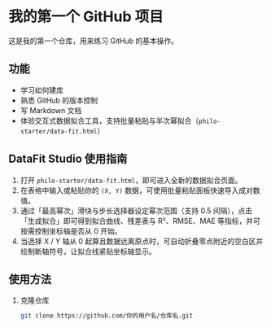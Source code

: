 # 我的第一个 GitHub 项目

这是我的第一个仓库，用来练习 GitHub 的基本操作。

## 功能
- 学习如何建库
- 熟悉 GitHub 的版本控制
- 写 Markdown 文档
- 体验交互式数据拟合工具，支持批量粘贴与半次幂拟合（`philo-starter/data-fit.html`）

## DataFit Studio 使用指南
1. 打开 `philo-starter/data-fit.html`，即可进入全新的数据拟合页面。
2. 在表格中输入或粘贴你的 `(X, Y)` 数据，可使用批量粘贴面板快速导入成对数值。
3. 通过「最高幂次」滑块与步长选择器设定幂次范围（支持 0.5 间隔），点击「生成拟合」即可得到拟合曲线、残差表与 R²、RMSE、MAE 等指标，并可按需控制坐标轴是否从 0 开始。
4. 当选择 X / Y 轴从 0 起算且数据远离原点时，可自动折叠零点附近的空白区并绘制断轴符号，让拟合线紧贴坐标轴显示。

## 使用方法
1. 克隆仓库  
   ```bash
   git clone https://github.com/你的用户名/仓库名.git

